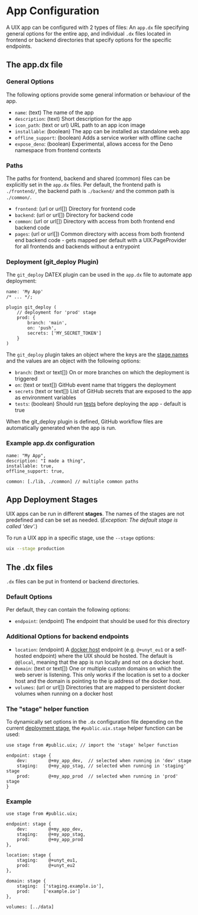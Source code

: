 # App Configuration

A UIX app can be configured with 2 types of files: An `app.dx` file specifying general options for the
entire app, and individual `.dx` files located in frontend or backend directories that specify options for
the specific endpoints.

## The app.dx file

### General Options

The following options provide some general information or behaviour of the app.

* `name`: (text) The name of the app
* `description`: (text) Short description for the app
* `icon_path`: (text or url) URL path to an app icon image
* `installable`: (boolean) The app can be installed as standalone web app
* `offline_support`: (boolean) Adds a service worker with offline cache
* `expose_deno`: (boolean) Experimental, allows access for the Deno namespace from frontend contexts
	
### Paths

The paths for frontend, backend and shared (common) files can be explicitly set in the `app.dx` files.
Per default, the frontend path is `./frontend/`, the backend path is `./backend/` and the common path is `./common/`.

* `frontend`: (url or url[]) Directory for frontend code
* `backend`:  (url or url[]) Directory for backend code
* `common`: (url or url[]) Directory with access from both frontend end backend code
* `pages`: (url or url[]) Common directory with access from both frontend end backend code - gets mapped per default with a UIX.PageProvider for all frontends and backends without a entrypoint

### Deployment (git_deploy Plugin)

The `git_deploy` DATEX plugin can be used in the `app.dx` file to automate app deployment:

```datex
name: 'My App'
/* ... */;

plugin git_deploy (
	// deployment for 'prod' stage
	prod: {
		branch: 'main',
		on: 'push',
		secrets: ['MY_SECRET_TOKEN']
	}
)
```

The `git_deploy` plugin takes an object where the keys are the [stage names](#app-deployment-stages) and the values are an object with the following options:
* `branch`: (text or text[]) On or more branches on which the deployment is triggered
* `on`: (text or text[]) GitHub event name that triggers the deployment
* `secrets` (text or text[]) List of GitHub secrets that are exposed to the app as environment variables
* `tests`: (boolean) Should run [tests](https://github.com/unyt-org/unyt-tests) before deploying the app - default is true

When the git_deploy plugin is defined, GitHub workflow files are automatically generated when the app is run.

### Example app.dx configuration
```datex
name: "My App",
description: "I made a thing",
installable: true,
offline_support: true,

common: [./lib, ./common] // multiple common paths
```
## App Deployment Stages

UIX apps can be run in different **stages**. The names of the stages are not predefined and can be set as needed.
(*Exception: The default stage is called 'dev'.*)

To run a UIX app in a specific stage, use the `--stage` options:
```bash
uix --stage production
```

## The .dx files

`.dx` files can be put in frontend or backend directories.

### Default Options

Per default, they can contain the following options:
* `endpoint`: (endpoint) The endpoint that should be used for this directory

### Additional Options for backend endpoints
* `location`: (endpoint) A [docker host](https://github.com/unyt-org/docker-host/) endpoint (e.g. `@+unyt_eu1` or a self-hosted endpoint) where the UIX should be hosted. The default is `@@local`, meaning that the app is run locally and not on a docker host.
* `domain`: (text or text[]) One or multiple custom domains on which the web server is listening. This only works if the location is set to a docker host and the domain is pointing to the ip address of the docker host.
* `volumes`: (url or url[]) Directories that are mapped to persistent docker volumes when running on a docker host

### The "stage" helper function

To dynamically set options in the `.dx` configuration file depending on the current [deployment stage](#app-deployment-stages),
the `#public.uix.stage` helper function can be used:
```datex
use stage from #public.uix; // import the 'stage' helper function

endpoint: stage {
	dev: 		@+my_app_dev,  // selected when running in 'dev' stage
	staging:	@+my_app_stag, // selected when running in 'staging' stage
	prod: 		@+my_app_prod  // selected when running in 'prod' stage
}
```

### Example
```datex
use stage from #public.uix;

endpoint: stage {
	dev: 		@+my_app_dev,
	staging:	@+my_app_stag,
	prod: 		@+my_app_prod
},

location: stage {
	staging: 	@+unyt_eu1,
	prod: 		@+unyt_eu2
},

domain: stage {
	staging:  ['staging.example.io'],
	prod:     ['example.io']
},

volumes: [../data]
```